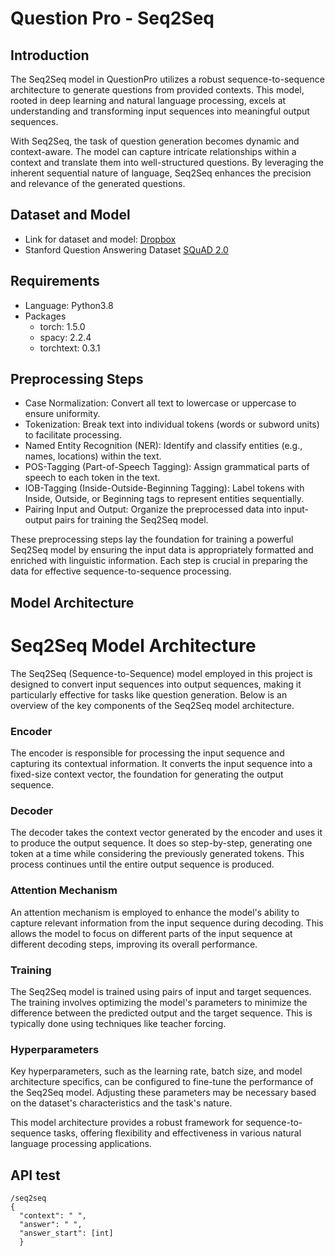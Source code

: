# Question Pro - Seq2Seq

## Introduction
The Seq2Seq model in QuestionPro utilizes a robust sequence-to-sequence architecture to generate questions from provided contexts. This model, rooted in deep learning and natural language processing, excels at understanding and transforming input sequences into meaningful output sequences.

With Seq2Seq, the task of question generation becomes dynamic and context-aware. The model can capture intricate relationships within a context and translate them into well-structured questions. By leveraging the inherent sequential nature of language, Seq2Seq enhances the precision and relevance of the generated questions.

## Dataset and Model
- Link for dataset and model: [Dropbox](https://www.dropbox.com/scl/fo/06z72prw84qvdon24zve7/h?rlkey=92nr17ygw0ghhuies0qwgavvp&dl=0)
- Stanford Question Answering Dataset [SQuAD 2.0](https://rajpurkar.github.io/SQuAD-explorer/)

## Requirements
- Language: Python3.8
- Packages
  -  torch: 1.5.0
  -  spacy: 2.2.4
  -  torchtext: 0.3.1

## Preprocessing Steps

- Case Normalization: Convert all text to lowercase or uppercase to ensure uniformity.
- Tokenization: Break text into individual tokens (words or subword units) to facilitate processing.
- Named Entity Recognition (NER): Identify and classify entities (e.g., names, locations) within the text.
- POS-Tagging (Part-of-Speech Tagging): Assign grammatical parts of speech to each token in the text.
- IOB-Tagging (Inside-Outside-Beginning Tagging): Label tokens with Inside, Outside, or Beginning tags to represent entities sequentially.
- Pairing Input and Output: Organize the preprocessed data into input-output pairs for training the Seq2Seq model.

These preprocessing steps lay the foundation for training a powerful Seq2Seq model by ensuring the input data is appropriately formatted and enriched with linguistic information. Each step is crucial in preparing the data for effective sequence-to-sequence processing.

## Model Architecture
# Seq2Seq Model Architecture
The Seq2Seq (Sequence-to-Sequence) model employed in this project is designed to convert input sequences into output sequences, making it particularly effective for tasks like question generation. Below is an overview of the key components of the Seq2Seq model architecture.

### Encoder

The encoder is responsible for processing the input sequence and capturing its contextual information. It converts the input sequence into a fixed-size context vector, the foundation for generating the output sequence.

### Decoder

The decoder takes the context vector generated by the encoder and uses it to produce the output sequence. It does so step-by-step, generating one token at a time while considering the previously generated tokens. This process continues until the entire output sequence is produced.

### Attention Mechanism

An attention mechanism is employed to enhance the model's ability to capture relevant information from the input sequence during decoding. This allows the model to focus on different parts of the input sequence at different decoding steps, improving its overall performance.

### Training

The Seq2Seq model is trained using pairs of input and target sequences. The training involves optimizing the model's parameters to minimize the difference between the predicted output and the target sequence. This is typically done using techniques like teacher forcing.

### Hyperparameters

Key hyperparameters, such as the learning rate, batch size, and model architecture specifics, can be configured to fine-tune the performance of the Seq2Seq model. Adjusting these parameters may be necessary based on the dataset's characteristics and the task's nature.

This model architecture provides a robust framework for sequence-to-sequence tasks, offering flexibility and effectiveness in various natural language processing applications.

## API test

```
/seq2seq
{
  "context": " ",
  "answer": " ",
  "answer_start": [int]
  }
```
